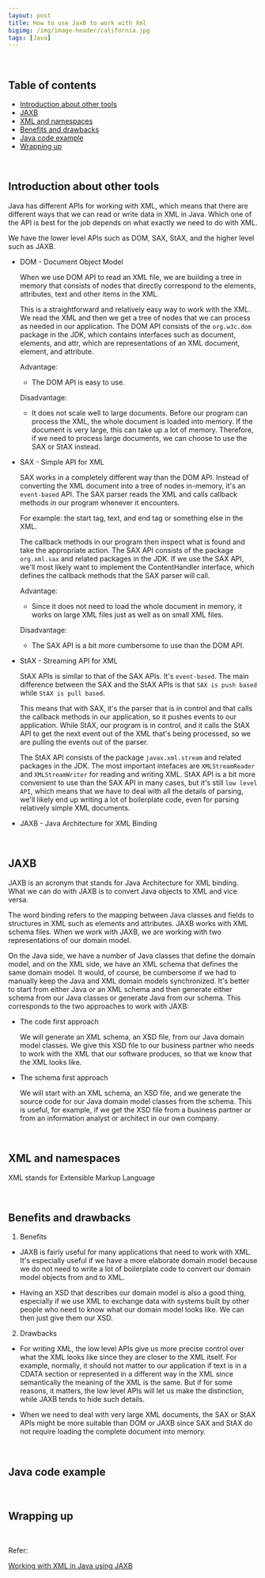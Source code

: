 ```yaml
---
layout: post
title: How to use JaxB to work with Xml
bigimg: /img/image-header/california.jpg
tags: [Java]
---
```




<br>

## Table of contents
- [Introduction about other tools](#introduction-about-other-tools)
- [JAXB](#jaxb)
- [XML and namespaces](#xml-and-namespaces)
- [Benefits and drawbacks](#benefits-and-drawbacks)
- [Java code example](#java-code-example)
- [Wrapping up](#wrapping-up)


<br>

## Introduction about other tools
Java has different APIs for working with XML, which means that there are different ways that we can read or write data in XML in Java. Which one of the API is best for the job depends on what exactly we need to do with XML.

We have the lower level APIs such as DOM, SAX, StAX, and the higher level such as JAXB.

- DOM - Document Object Model

    When we use DOM API to read an XML file, we are building a tree in memory that consists of nodes that directly correspond to the elements, attributes, text and other items in the XML.

    This is a straightforward and relatively easy way to work with the XML. We read the XML and then we get a tree of nodes that we can process as needed in our application. The DOM API consists of the ```org.w3c.dom``` package in the JDK, which contains interfaces such as document, elements, and attr, which are representations of an XML document, element, and attribute.

    Advantage:
    - The DOM API is easy to use.

    Disadvantage:
    - It does not scale well to large documents. Before our program can process the XML, the whole document is loaded into memory. If the document is very large, this can take up a lot of memory. Therefore, if we need to process large documents, we can choose to use the SAX or StAX instead.

- SAX - Simple API for XML

    SAX works in a completely different way than the DOM API. Instead of converting the XML document into a tree of nodes in-memory, it's an ```event-based``` API. The SAX parser reads the XML and calls callback methods in our program whenever it encounters.

    For example: the start tag, text, and end tag or something else in the XML.

    The callback methods in our program then inspect what is found and take the appropriate action. The SAX API consists of the package ```org.xml.sax``` and related packages in the JDK. If we use the SAX API, we'll most likely want to implement the ContentHandler interface, which defines the callback methods that the SAX parser will call.

    Advantage:
    - Since it does not need to load the whole document in memory, it works on large XML files just as well as on small XML files.

    Disadvantage:
    - The SAX API is a bit more cumbersome to use than the DOM API.

- StAX - Streaming API for XML

    StAX APIs is similar to that of the SAX APIs. It's ```event-based```. The main difference between the SAX and the StAX APIs is that ```SAX is push based``` while ```StAX is pull based```.
    
    This means that with SAX, it's the parser that is in control and that calls the callback methods in our application, so it pushes events to our application. While StAX, our program is in control, and it calls the StAX API to get the next event out of the XML that's being processed, so we are pulling the events out of the parser.

    The StAX API consists of the package ```javax.xml.stream``` and related packages in the JDK. The most important intefaces are ```XMLStreamReader``` and ```XMLStreamWriter``` for reading and writing XML. StAX API is a bit more convenient to use than the SAX API in many cases, but it's still ```low level API```, which means that we have to deal with all the details of parsing, we'll likely end up writing a lot of boilerplate code, even for parsing relatively simple XML documents.

- JAXB - Java Architecture for XML Binding

<br>

## JAXB
JAXB is an acronym that stands for Java Architecture for XML binding. What we can do with JAXB is to convert Java objects to XML and vice versa.

The word binding refers to the mapping between Java classes and fields to structures in XML such as elements and attributes. JAXB works with XML schema files. When we work with JAXB, we are working with two representations of our domain model.

On the Java side, we have a number of Java classes that define the domain model, and on the XML side, we have an XML schema that defines the same domain model. It would, of course, be cumbersome if we had to manually keep the Java and XML domain models synchronized. It's better to start from either Java or an XML schema and then generate either schema from our Java classes or generate Java from our schema. This corresponds to the two approaches to work with JAXB:
- The code first approach

    We will generate an XML schema, an XSD file, from our Java domain model classes. We give this XSD file to our business partner who needs to work with the XML that our software produces, so that we know that the XML looks like.

- The schema first approach

    We will start with an XML schema, an XSD file, and we generate the source code for our Java domain model classes from the schema. This is useful, for example, if we get the XSD file from a business partner or from an information analyst or architect in our own company.

<br>

## XML and namespaces
XML stands for Extensible Markup Language





<br>

## Benefits and drawbacks
1. Benefits
- JAXB is fairly useful for many applications that need to work with XML. It's especially useful if we have a more elaborate domain model because we do not need to write a lot of boilerplate code to convert our domain model objects from and to XML.

- Having an XSD that describes our domain model is also a good thing, especially if we use XML to exchange data with systems built by other people who need to know what our domain model looks like. We can then just give them our XSD.

2. Drawbacks
- For writing XML, the low level APIs give us more precise control over what the XML looks like since they are closer to the XML itself. For example, normally, it should not matter to our application if text is in a CDATA section or represented in a different way in the XML since semantically the meaning of the XML is the same. But if for some reasons, it matters, the low level APIs will let us make the distinction, while JAXB tends to hide such details.
    
- When we need to deal with very large XML documents, the SAX or StAX APIs might be more suitable than DOM or JAXB since SAX and StAX do not require loading the complete document into memory.

<br>

## Java code example




<br>

## Wrapping up




<br>

Refer:

[Working with XML in Java using JAXB](https://app.pluralsight.com/library/courses/xml-java-using-jaxb/table-of-contents)

